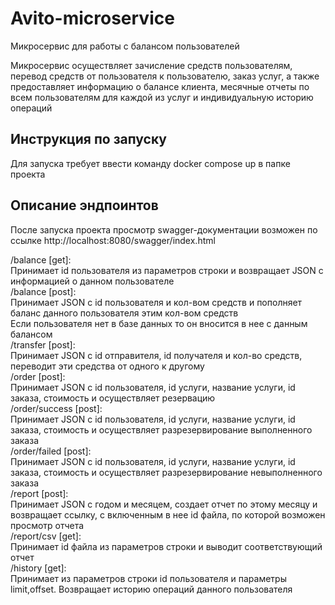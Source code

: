 # Avito-microservice
Микросервис для работы с балансом пользователей

Микросервис осуществляет зачисление средств пользователям, перевод средств от пользователя к пользователю, заказ услуг, а также предоставляет информацию о балансе клиента, месячные отчеты по всем пользователям для каждой из услуг и индивидуальную историю операций

Инструкция по запуску
---------------------

Для запуска требует ввести команду docker compose up в папке проекта

Описание эндпоинтов
---------------------

После запуска проекта просмотр swagger-документации возможен по ссылке http://localhost:8080/swagger/index.html  

/balance [get]:  
Принимает id пользователя из параметров строки и возвращает JSON с информацией о данном пользователе  
/balance [post]:  
Принимает JSON с id пользователя и кол-вом средств и пополняет баланс данного пользователя этим кол-вом средств  
                Если пользователя нет в базе данных то он вносится в нее с данным балансом  
/transfer [post]:  
Принимает JSON с id отправителя, id получателя и кол-во средств, переводит эти средства от одного к другому  
/order [post]:  
Принимает JSON с id пользователя, id услуги, название услуги, id заказа, стоимость и осуществляет резервацию  
/order/success [post]:  
Принимает JSON с id пользователя, id услуги, название услуги, id заказа, стоимость и осуществляет разрезервирование выполненного заказа  
/order/failed [post]:  
Принимает JSON с id пользователя, id услуги, название услуги, id заказа, стоимость и осуществляет разрезервирование невыполненного заказа  
/report [post]:  
Принимает JSON с годом и месяцем, создает отчет по этому месяцу и возвращает ссылку, с включенным в нее id файла, по которой возможен просмотр отчета  
/report/csv [get]:  
Принимает id файла из параметров строки и выводит соответствующий отчет  
/history [get]:  
Принимает из параметров строки id пользователя и параметры limit,offset. Возвращает историю операций данного пользователя  




